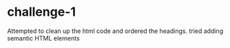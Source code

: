 # challenge-1

Attempted to clean up the html code and ordered the headings. tried adding semantic HTML elements
